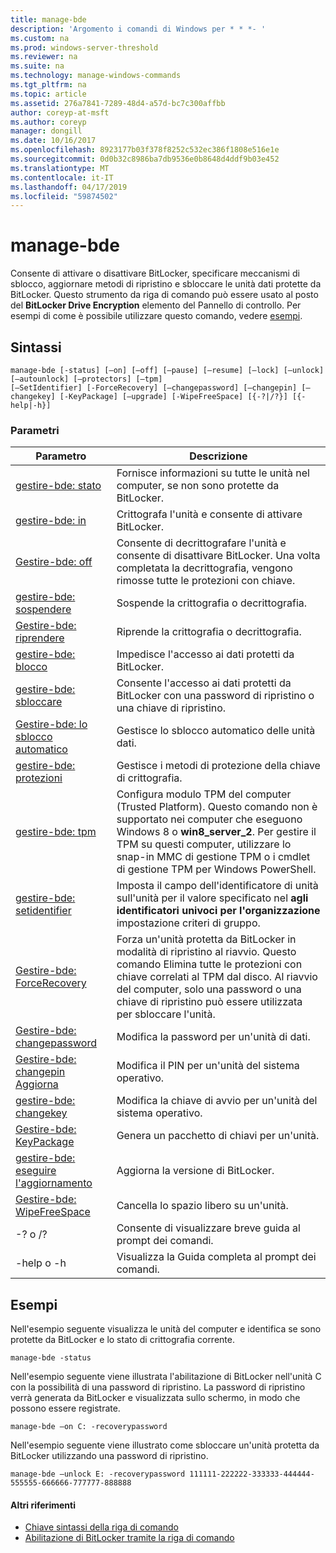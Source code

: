 ```yaml
---
title: manage-bde
description: 'Argomento i comandi di Windows per * * *- '
ms.custom: na
ms.prod: windows-server-threshold
ms.reviewer: na
ms.suite: na
ms.technology: manage-windows-commands
ms.tgt_pltfrm: na
ms.topic: article
ms.assetid: 276a7841-7289-48d4-a57d-bc7c300affbb
author: coreyp-at-msft
ms.author: coreyp
manager: dongill
ms.date: 10/16/2017
ms.openlocfilehash: 8923177b03f378f8252c532ec386f1808e516e1e
ms.sourcegitcommit: 0d0b32c8986ba7db9536e0b8648d4ddf9b03e452
ms.translationtype: MT
ms.contentlocale: it-IT
ms.lasthandoff: 04/17/2019
ms.locfileid: "59874502"
---
```

# <a name="manage-bde"></a>manage-bde



Consente di attivare o disattivare BitLocker, specificare meccanismi di sblocco, aggiornare metodi di ripristino e sbloccare le unità dati protette da BitLocker. Questo strumento da riga di comando può essere usato al posto del **BitLocker Drive Encryption** elemento del Pannello di controllo. Per esempi di come è possibile utilizzare questo comando, vedere [esempi](#BKMK_Examples).

## <a name="syntax"></a>Sintassi

```
manage-bde [-status] [–on] [–off] [–pause] [–resume] [–lock] [–unlock] [–autounlock] [–protectors] [–tpm] 
[–SetIdentifier] [-ForceRecovery] [–changepassword] [–changepin] [–changekey] [-KeyPackage] [–upgrade] [-WipeFreeSpace] [{-?|/?}] [{-help|-h}]
```

### <a name="parameters"></a>Parametri

|Parametro|Descrizione|
|---------|-----------|
|[gestire-bde: stato](manage-bde-status.md)|Fornisce informazioni su tutte le unità nel computer, se non sono protette da BitLocker.|
|[gestire-bde: in](manage-bde-on.md)|Crittografa l'unità e consente di attivare BitLocker.|
|[Gestire-bde: off](manage-bde-off.md)|Consente di decrittografare l'unità e consente di disattivare BitLocker. Una volta completata la decrittografia, vengono rimosse tutte le protezioni con chiave.|
|[gestire-bde: sospendere](manage-bde-pause.md)|Sospende la crittografia o decrittografia.|
|[Gestire-bde: riprendere](manage-bde-resume.md)|Riprende la crittografia o decrittografia.|
|[gestire-bde: blocco](manage-bde-lock.md)|Impedisce l'accesso ai dati protetti da BitLocker.|
|[gestire-bde: sbloccare](manage-bde-unlock.md)|Consente l'accesso ai dati protetti da BitLocker con una password di ripristino o una chiave di ripristino.|
|[Gestire-bde: lo sblocco automatico](manage-bde-autounlock.md)|Gestisce lo sblocco automatico delle unità dati.|
|[gestire-bde: protezioni](manage-bde-protectors.md)|Gestisce i metodi di protezione della chiave di crittografia.|
|[gestire-bde: tpm](manage-bde-tpm.md)|Configura modulo TPM del computer (Trusted Platform). Questo comando non è supportato nei computer che eseguono Windows 8 o **win8_server_2**. Per gestire il TPM su questi computer, utilizzare lo snap-in MMC di gestione TPM o i cmdlet di gestione TPM per Windows PowerShell.|
|[gestire-bde: setidentifier](manage-bde-setidentifier.md)|Imposta il campo dell'identificatore di unità sull'unità per il valore specificato nel **agli identificatori univoci per l'organizzazione** impostazione criteri di gruppo.|
|[Gestire-bde: ForceRecovery](manage-bde-forcerecovery.md)|Forza un'unità protetta da BitLocker in modalità di ripristino al riavvio. Questo comando Elimina tutte le protezioni con chiave correlati al TPM dal disco. Al riavvio del computer, solo una password o una chiave di ripristino può essere utilizzata per sbloccare l'unità.|
|[Gestire-bde: changepassword](manage-bde-changepassword.md)|Modifica la password per un'unità di dati.|
|[Gestire-bde: changepin Aggiorna](manage-bde-changepin.md)|Modifica il PIN per un'unità del sistema operativo.|
|[gestire-bde: changekey](manage-bde-changekey.md)|Modifica la chiave di avvio per un'unità del sistema operativo.|
|[Gestire-bde: KeyPackage](manage-bde-keypackage.md)|Genera un pacchetto di chiavi per un'unità.|
|[gestire-bde: eseguire l'aggiornamento](manage-bde-upgrade.md)|Aggiorna la versione di BitLocker.|
|[Gestire-bde: WipeFreeSpace](manage-bde-wipefreespace.md)|Cancella lo spazio libero su un'unità.|
|-? o /?|Consente di visualizzare breve guida al prompt dei comandi.|
|-help o -h|Visualizza la Guida completa al prompt dei comandi.|

## <a name="BKMK_Examples"></a>Esempi

Nell'esempio seguente visualizza le unità del computer e identifica se sono protette da BitLocker e lo stato di crittografia corrente.
```
manage-bde -status
```
Nell'esempio seguente viene illustrata l'abilitazione di BitLocker nell'unità C con la possibilità di una password di ripristino. La password di ripristino verrà generata da BitLocker e visualizzata sullo schermo, in modo che possono essere registrate.
```
manage-bde –on C: -recoverypassword
```
Nell'esempio seguente viene illustrato come sbloccare un'unità protetta da BitLocker utilizzando una password di ripristino.
```
manage-bde –unlock E: -recoverypassword 111111-222222-333333-444444-555555-666666-777777-888888
```

#### <a name="additional-references"></a>Altri riferimenti

-   [Chiave sintassi della riga di comando](command-line-syntax-key.md)
-   [Abilitazione di BitLocker tramite la riga di comando](https://technet.microsoft.com/library/dd894351(v=ws.10).aspx)
